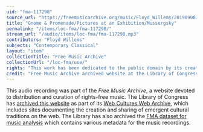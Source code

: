 ```yaml
---
uid: "fma-117298"
source_url: "https://freemusicarchive.org/music/Floyd_Willems/2019090810542410/Gnome__PromenadePictures_at_an_ExhibitionMussorgsky"
title: "Gnome & Promenade/Pictures at an Exhibition/Mussorgsky"
permalink: "/items/loc-fma/fma-117298/"
stream_url: "/audio/items/loc-fma/fma-117298.mp3"
contributors: "Floyd Willems"
subjects: "Contemporary Classical"
layout: "item"
collectionTitle: "Free Music Archive"
collectionUrl: "/loc-fma/use/"
rights: "This work has been dedicated to the public domain by its creator, thus is free to use and reuse without restriction. You can copy, modify, distribute and perform the work, even for commercial purposes, all without asking permission. Attribution is recommended but not required."
credit: "Free Music Archive archived website at the Library of Congress, Web Archives Division."
---
```


This audio recording was part of the _Free Music Archive_, a website devoted to distribution and curation of rights-free music. The Library of Congress has [archived this website](https://www.loc.gov/item/lcwaN0026492/) as part of its [Web Cultures Web Archive](https://www.loc.gov/collections/web-cultures-web-archive/about-this-collection/), which includes sites documenting the creation and sharing of emergent cultural traditions on the web. The Library has also archived the [FMA dataset for music analysis](https://catalog.loc.gov/vwebv/search?searchCode=LCCN&searchArg=2018655052&searchType=1&permalink=y) which contains various metadata for the music recordings.